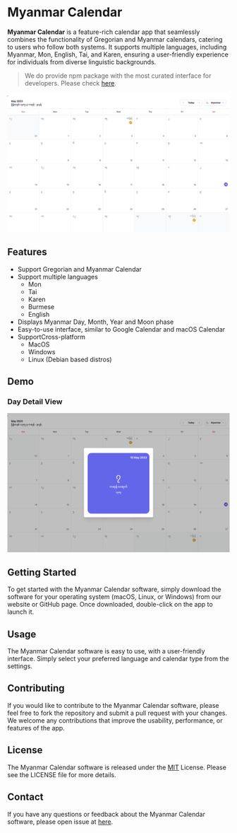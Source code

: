 # Myanmar Calendar

**Myanmar Calendar** is a feature-rich calendar app that seamlessly combines the functionality of Gregorian and Myanmar
calendars, catering to users who follow both systems. It supports multiple languages, including Myanmar, Mon, English,
Tai, and Karen, ensuring a user-friendly experience for individuals from diverse linguistic backgrounds.
> We do provide npm package with the most curated interface for developers. Please
> check [here](https://www.npmjs.com/package/burma-calendar).

![Myanmar Calendar Demo Image](./examples/preview.png)

## Features

- Support Gregorian and Myanmar Calendar
- Support multiple languages
    - Mon
    - Tai
    - Karen
    - Burmese
    - English
- Displays Myanmar Day, Month, Year and Moon phase
- Easy-to-use interface, similar to Google Calendar and macOS Calendar
- SupportCross-platform
    - MacOS
    - Windows
    - Linux (Debian based distros)

## Demo

### Day Detail View

![Myanmar Calendar Demo Image](./examples/day_detail_view.png)

## Getting Started

To get started with the Myanmar Calendar software, simply download the software for your operating system (macOS, Linux,
or Windows) from our website or GitHub page. Once downloaded, double-click on the app to launch it.

## Usage

The Myanmar Calendar software is easy to use, with a user-friendly interface. Simply select your preferred language and
calendar type from the settings.

## Contributing

If you would like to contribute to the Myanmar Calendar software, please feel free to fork the repository and submit a
pull request with your changes. We welcome any contributions that improve the usability, performance, or features of the
app.

## License

The Myanmar Calendar software is released under the [MIT](./LICENSE) License. Please see the LICENSE file for more
details.

## Contact

If you have any questions or feedback about the Myanmar Calendar software, please open issue
at [here](https://github.com/cybermm/myanmar_calendar/issues).


